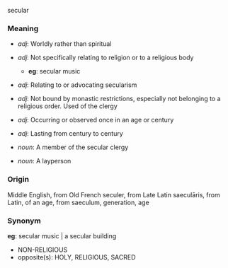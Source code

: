 secular
### Meaning
+ _adj_: Worldly rather than spiritual
+ _adj_: Not specifically relating to religion or to a religious body
    + __eg__: secular music
+ _adj_: Relating to or advocating secularism
+ _adj_: Not bound by monastic restrictions, especially not belonging to a religious order. Used of the clergy
+ _adj_: Occurring or observed once in an age or century
+ _adj_: Lasting from century to century

+ _noun_: A member of the secular clergy
+ _noun_: A layperson

### Origin

Middle English, from Old French seculer, from Late Latin saeculāris, from Latin, of an age, from saeculum, generation, age

### Synonym

__eg__: secular music | a secular building

+ NON-RELIGIOUS
+ opposite(s): HOLY, RELIGIOUS, SACRED


